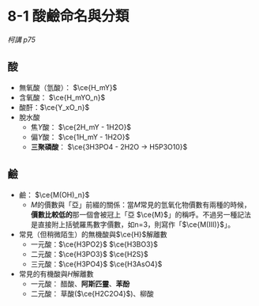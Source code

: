 # 8-1 酸鹼命名與分類
*柯講 p75*
## 酸
- 無氧酸（氫酸）： $\ce{H_mY}$
- 含氧酸： $\ce{H_mYO_n}$
- 酸酐：$\ce{Y_xO_n}$ 
- 脫水酸
	- 焦$Y$酸： $\ce{2H_mY - 1H2O}$
	- 偏$Y$酸： $\ce{1H_mY - 1H2O}$
	- **三聚磷酸**： $\ce{3H3PO4 - 2H2O -> H5P3O10}$
## 鹼
- 鹼： $\ce{M(OH)_n}$
	-  $M$的價數與「亞」前綴的關係：當$M$常見的氫氧化物價數有兩種的時候，**價數比較低的**那一個會被冠上「亞 $\ce{M}$」的稱呼。不過另一種記法是直接附上括號羅馬數字價數，如n=3，則寫作「$\ce{M(III)}$」。
- 常見（但稍微陌生）的無機酸與$\ce{H}$解離數
	- 一元酸：$\ce{H3PO2}$ $\ce{H3BO3}$ 
	- 二元酸：$\ce{H3PO3}$ $\ce{H2S}$
	- 三元酸：$\ce{H3PO4}$ $\ce{H3AsO4}$
- 常見的有機酸與$H$解離數
	- 一元酸： 醋酸、**阿斯匹靈**、**苯酚**
	- 二元酸： 草酸($\ce{H2C2O4}$)、柳酸